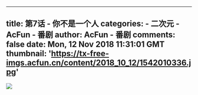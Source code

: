 
---
title: 第7话 - 你不是一个人
categories: 
    - 二次元
    - AcFun - 番剧
author: AcFun - 番剧
comments: false
date: Mon, 12 Nov 2018 11:31:01 GMT
thumbnail: 'https://tx-free-imgs.acfun.cn/content/2018_10_12/1542010336.jpg'
---

<div>   
<img src="https://tx-free-imgs.acfun.cn/content/2018_10_12/1542010336.jpg" referrerpolicy="no-referrer">  
</div>
            